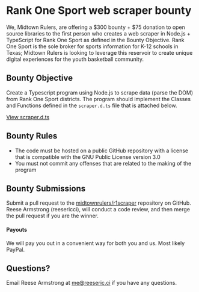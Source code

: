 # Rank One Sport web scraper bounty

We, Midtown Rulers, are offering a $300 bounty + $75 donation to open source libraries to the first person who creates a web scraper in Node.js + TypeScript for Rank One Sport as defined in the Bounty Objective. Rank One Sport is the sole broker for sports information for K-12 schools in Texas; Midtown Rulers is looking to leverage this reservoir to create unique digital experiences for the youth basketball community.

## Bounty Objective

Create a Typescript program using Node.js to scrape data (parse the DOM) from Rank One Sport districts. The program should implement the Classes and Functions defined in the `scraper.d.ts` file that is attached below.

[View scraper.d.ts](./scraper.d.ts)

## Bounty Rules

- The code must be hosted on a public GitHub repository with a license that is compatible with the GNU Public License version 3.0
- You must not commit any offenses that are related to the making of the program

## Bounty Submissions

Submit a pull request to the [midtownrulers/r1scraper](https://github.com/midtownrulers/r1scraper) repository on GitHub.  Reese Armstrong (reesericci), will conduct a code review, and then merge the pull request if you are the winner.

#### Payouts

We will pay you out in a convenient way for both you and us. Most likely PayPal.

## Questions?

Email Reese Armstrong at [me@reeseric.ci](mailto:me@reeseric.ci) if you have any questions.
